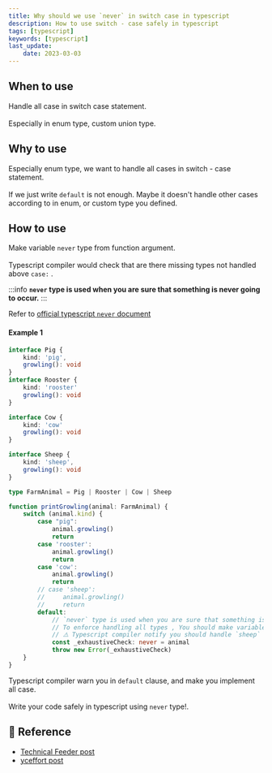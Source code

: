 ```yaml
---
title: Why should we use `never` in switch case in typescript
description: How to use switch - case safely in typescript
tags: [typescript]
keywords: [typescript]
last_update:
    date: 2023-03-03
---
```


## When to use
Handle all case in switch case statement. <br></br>
Especially in enum type, custom union type.

## Why to use
Especially enum type, we want to handle all cases in switch - case statement. <br></br>
If we just write `default` is not enough. Maybe it doesn't handle other cases according to in enum, or custom type you defined.

## How to use
Make variable `never` type from function argument. <br></br>
Typescript compiler would check that are there missing types not handled above `case:` . 

:::info
**`never` type is used when you are sure that something is never going to occur.**
:::

Refer to [official typescript `never` document](https://www.typescriptlang.org/docs/handbook/2/functions.html#never)

#### Example 1

```typescript
interface Pig {
    kind: 'pig',
    growling(): void
}
interface Rooster {
    kind: 'rooster'
    growling(): void
}

interface Cow {
    kind: 'cow'
    growling(): void
}

interface Sheep {
    kind: 'sheep',
    growling(): void
}

type FarmAnimal = Pig | Rooster | Cow | Sheep

function printGrowling(animal: FarmAnimal) {
    switch (animal.kind) {
        case "pig":
            animal.growling()
            return
        case 'rooster':
            animal.growling()
            return
        case 'cow':
            animal.growling()
            return
        // case 'sheep':
        //     animal.growling()
        //     return
        default:
            // `never` type is used when you are sure that something is never going to occur.
            // To enforce handling all types , You should make variable `never` type.
            // ⚠️ Typescript compiler notify you should handle `sheep` since not able to assign `sheep` type into `never`.
            const _exhaustiveCheck: never = animal
            throw new Error(_exhaustiveCheck)
    }
}
```

Typescript compiler warn you in `default` clause, and make you implement all case. <br></br>
Write your code safely in typescript using `never` type!.

## 🔗 Reference
- [Technical Feeder post](https://www.technicalfeeder.com/2021/08/typescript-using-never-type-in-switch-case/)
- [yceffort post](https://yceffort.kr/2022/03/understanding-typescript-never#switch-if-else-%EB%AC%B8%EC%97%90%EC%84%9C-%EC%9D%BC%EC%B9%98-%ED%95%98%EC%A7%80-%EC%95%8A%EB%8A%94-%EA%B0%92%EC%9D%B4-%EC%98%A4%EB%8A%94-%EA%B2%BD%EC%9A%B0)
